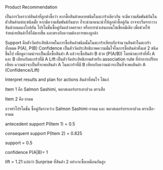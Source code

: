 Product Recommendation



เป็นการวิเคราะห์สินค้าที่ลูกค้าซื้อว่า หากซื้อสินค้าหลายชนิดในตะกร้าเดียวกัน จะมีความสัมพันธ์กันในตัวสินค้าแต่ละชนิดมั้ย หากมีความสัมพันธ์กันมาก ก็จะนำมาแนะนำให้ลูกค้าซื้อคู่กัน อาจจะเริ่มจากวางสินค้าบนแผงใกล้กัน โปรโมชั่นซื้อคู่กันแล้วลดราคา หรือการนำเสนอบนโซเชี่ยลมีเดีย เพื่อช่วยให้จำหน่ายสินค้าให้ได้มากขึ้น และตรงกับความต้องการของลูกค้า

Support คือตัววัดประสิทธิภาพในการซื้อสินค้าชนิดนั้นในตะกร้าเทียบกับจำนวนสินค้าในตะกร้าทั้งหมด P(A), P(B)
Confidence เป็นตัววัดประสิทธิภาพความมั่นใจในการซื้อสินค้าตั้งแต่ 2 ชนิดขึ้นไป เพื่อดูความน่าจะเป็นเมื่อซื้อสินค้า A แล้วจะซื้อสินค้า B ด้วย (P(A/B)) โดยนำตะกร้าที่ทั้ง A และ B เทียบกับตะกร้าที่มี A
Lift เป็นตัววัดประสิทธิภาพสำหรับ association rule ที่ทำการเปรียบเทียบ ความน่าจะเป็นที่จะพบสินค้า A ในตะกร้าที่มี B เทียบกับความน่าจะเป็นที่จะพบสินค้า A (Confidence/Lift)


Interpret results and plan for actions
สินค้าที่สนใจ ได้แก่

Item 1 คือ Salmon Sashimi, พลาสเตอร์บรรเทาปวด ตราเสือ

Item 2 คือ ยาดม

อาจทำโปรโมชั่น ซื้อคู่กันระหว่าง Salmon Sashimi-ยาดม และ พลาสเตอร์บรรเทาปวด ตราเสือ-ยาดม

antecedent support P(Item 1) = 0.5

consequent support P(Item 2) = 0.825

support = 0.5

confidence P(A|B)= 1

lift = 1.21 แปลว่า Surprise ที่สินค้า 2 อย่างจะซื้อเหมือนกันสูง
